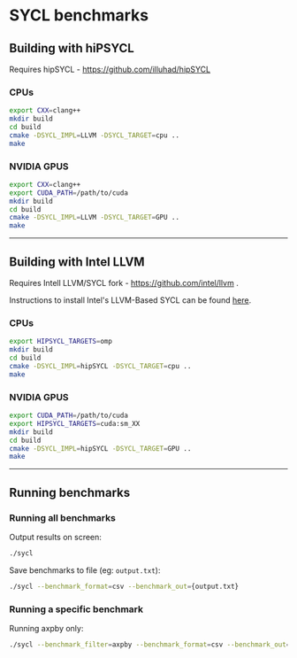 # SYCL benchmarks

## Building with hiPSYCL
Requires hipSYCL - https://github.com/illuhad/hipSYCL
### CPUs

```bash
export CXX=clang++
mkdir build
cd build
cmake -DSYCL_IMPL=LLVM -DSYCL_TARGET=cpu ..
make 
```

### NVIDIA GPUS

```bash
export CXX=clang++
export CUDA_PATH=/path/to/cuda
mkdir build
cd build
cmake -DSYCL_IMPL=LLVM -DSYCL_TARGET=GPU ..
make 
```
---
## Building with Intel LLVM
Requires Intell LLVM/SYCL fork - https://github.com/intel/llvm .

Instructions to install Intel's LLVM-Based SYCL can be found [here](https://intel.github.io/llvm-docs/).

### CPUs

```bash
export HIPSYCL_TARGETS=omp
mkdir build
cd build
cmake -DSYCL_IMPL=hipSYCL -DSYCL_TARGET=cpu ..
make 
```

### NVIDIA GPUS

```bash
export CUDA_PATH=/path/to/cuda
export HIPSYCL_TARGETS=cuda:sm_XX
mkdir build
cd build
cmake -DSYCL_IMPL=hipSYCL -DSYCL_TARGET=GPU ..
make 
```
---
## Running benchmarks
### Running all benchmarks
Output results on screen:
```bash
./sycl
```

Save benchmarks to file (eg: `output.txt`):
```bash
./sycl --benchmark_format=csv --benchmark_out={output.txt}
```

### Running a specific benchmark
Running axpby only:
```bash
./sycl --benchmark_filter=axpby --benchmark_format=csv --benchmark_out={output.txt}
```